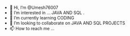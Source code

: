 - 👋 Hi, I’m @Umesh76007
- 👀 I’m interested in ... JAVA AND SQL .
- 🌱 I’m currently learning CODING
- 💞️ I’m looking to collaborate on JAVA AND SQL PROJECTS
- 📫 How to reach me ...

<!---
Umesh76007/Umesh76007 is a ✨ special ✨ repository because its `README.md` (this file) appears on your GitHub profile.
You can click the Preview link to take a look at your changes.
--->
